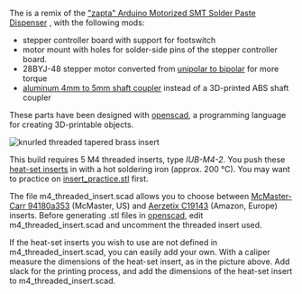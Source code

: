 
The is a remix of the ["zapta" Arduino Motorized SMT Solder Paste Dispenser](https://www.thingiverse.com/thing:1119914) , with the following mods:

- stepper controller board with support for footswitch
- motor mount with holes for solder-side pins of the stepper controller board.
- 28BYJ-48 stepper motor converted from [unipolar to bipolar](http://www.jangeox.be/2013/10/change-unipolar-28byj-48-to-bipolar.html) for more torque
- [aluminum 4mm to 5mm shaft coupler](https://www.google.com/search?&q=%2B%22D19*L25%22+Shaft+Coupling+Aluminium+flexible+%2B%224x5%22+aliexpress) instead of a 3D-printed ABS shaft coupler

These parts have been designed with [openscad](http://www.openscad.org), a programming language for creating 3D-printable objects.

![knurled threaded tapered brass insert](https://github.com/koendv/paste_dispenser/raw/master/openscad/inserts.jpg)

This build requires 5 M4 threaded inserts, type *IUB-M4-2*. You push these [heat-set inserts](https://www.lulzbot.com/learn/tutorials/heat-set-inserts-tips-and-tricks) in with a hot soldering iron (approx. 200 &deg;C). You may want to practice on [insert_practice.stl](https://github.com/koendv/paste_dispenser/blob/master/openscad/mcmaster-94180A353/insert_practice.stl) first.

The file m4_threaded_insert.scad allows you to choose between [McMaster-Carr 94180a353](https://www.mcmaster.com/94180a353) (McMaster, US) and [Aerzetix C19143](https://www.amazon.co.uk/dp/B075XHV3GH/) (Amazon, Europe) inserts. Before generating .stl files in [openscad](http://www.openscad.org), edit m4_threaded_insert.scad and uncomment the threaded insert used. 

If the heat-set inserts you wish to use are not defined in m4_threaded_insert.scad, you can easily add your own. With a caliper measure the dimensions of the heat-set insert, as in the picture above. Add slack for the printing process, and add the dimensions of the heat-set insert to m4_threaded_insert.scad.



